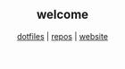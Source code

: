 <h2 align="center"> welcome </h2>

<div align="center">
	<a href="https://www.youtube.com/watch?v=dQw4w9WgXcQ">dotfiles</a>
	|
	<a href="https://github.com/TheRealKizu?tab=repositories">repos</a>
	|
	<a href="http://therealkizu.github.io">website</a>
</div>
<h6 style="color: white;" align="center">inspired from nuaNce readme</h6>
